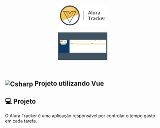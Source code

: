 <p align="center">
  <img src="src/assets/logo.png" width="160px">
</p>

<p align="center">

   <img src="src/assets/aluraTracker.png" width="160px">   
</p>

<br>

## <img align="center" alt="Csharp" height="30" width="40" src="https://avatars.githubusercontent.com/u/16445995?s=200&v=4"> Projeto utilizando Vue 


## 💻 Projeto

O Alura Tracker é uma aplicação responsável por controlar o tempo gasto em cada tarefa.

